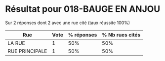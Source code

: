# Résultat pour 018-BAUGE EN ANJOU

Sur 2 réponses dont 2 avec une rue cité (taux réussite 100%)

| Rue | Vote | % réponses | % Nb rues cités|
|-----|------|------------|----------------|
| LA RUE | 1 | 50% | 50%|
| RUE PRINCIPALE | 1 | 50% | 50%|
